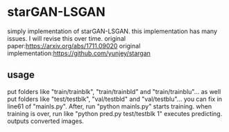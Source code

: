 # starGAN-LSGAN
simply implementation of starGAN-LSGAN. this implementation has many issues. I will revise this over time.
original paper:https://arxiv.org/abs/1711.09020
original implementation:https://github.com/yunjey/stargan

## usage
put folders like "train/trainblk", "train/trainbld" and "train/trainblu"... 
as well put folders like "test/testblk", "val/testbld" and "val/testblu"... 
you can fix in line61 of "mainls.py".
After, run "python mainls.py" starts training.
when training is over, run like "python pred.py test/testblk 1" executes predicting. outputs converted images.
